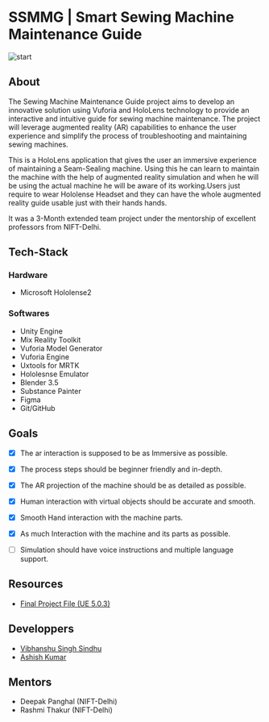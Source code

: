 # SSMMG | Smart Sewing Machine Maintenance Guide

![start](https://github.com/XROS-X-NIFT/SSMMG/assets/68684226/d15b97d6-c4c2-433e-9aaa-3183a7db56e5)

## About

The Sewing Machine Maintenance Guide project aims to develop an innovative solution using Vuforia and HoloLens technology to provide an interactive and intuitive guide for sewing machine maintenance. The project will leverage augmented reality (AR) capabilities to enhance the user experience and simplify the process of troubleshooting and maintaining sewing machines.

This is a HoloLens application that gives the user an immersive experience of maintaining a Seam-Sealing machine. Using this he can learn to maintain the machine with the help of augmented reality simulation and when he will be using the actual machine he will be aware of its working.Users just require to wear Hololense Headset and they can have the whole augmented reality guide usable just with their hands hands.  

It was a 3-Month extended team project under the mentorship of excellent professors from NIFT-Delhi.

## Tech-Stack

### Hardware
* Microsoft Hololense2

### Softwares
* Unity Engine
* Mix Reality Toolkit
* Vuforia Model Generator
* Vuforia Engine
* Uxtools for MRTK
* Hololesnse Emulator
* Blender 3.5
* Substance Painter
* Figma
* Git/GitHub

## Goals
- [x] The ar interaction is supposed to be as Immersive as possible.
- [x] The process steps should be beginner friendly and in-depth.
- [x] The AR projection of the machine should be as detailed as possible.
- [x] Human interaction with virtual objects should be accurate and smooth.
- [x] Smooth Hand interaction with the machine parts.
- [x] As much Interaction with the machine and its parts as possible.
- [ ] Simulation should have voice instructions and multiple language support.


## Resources 
* [Final Project File (UE 5.0.3) ](https://drive.google.com/file/d/1lBR6M4iE_bS65dM8P2kY6t3KqMlhspxr/view?usp=sharing)

## Developpers
* [Vibhanshu Singh Sindhu](https://github.com/vibhanshusindhu)
* [Ashish Kumar](https://github.com/Ashish11828)

## Mentors
* Deepak Panghal (NIFT-Delhi)
* Rashmi Thakur (NIFT-Delhi)

